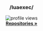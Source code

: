 <br />
<p align="center">
  <!--<a href="https://github.com/othneildrew/Best-README-Template">
    <img src="images/logo.png" alt="Logo" width="80" height="80">
  </a>-->

  <h3 align="center">/luaexec/</h3>

  <p align="center">
    <img src="https://komarev.com/ghpvc/?username=luaexec" alt="profile views">
    <br />
    <a href="https://github.com/luaexec?tab=repositories"><strong>Repositories »</strong></a>
    <br />
    <br />
  </p>
</p>

